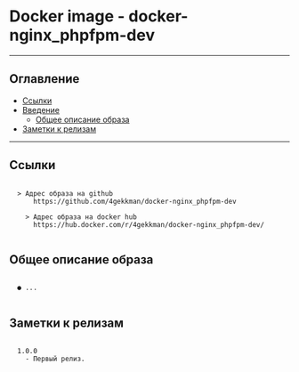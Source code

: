 # Docker image - docker-nginx_phpfpm-dev
---
## Оглавление

  - [Ссылки](#link1)
  - [Введение](#link2)
	- [Общее описание образа](#link3)
  - [Заметки к релизам](#link100)

---

## Ссылки <a id="link1"></a>
```

  > Адрес образа на github
      https://github.com/4gekkman/docker-nginx_phpfpm-dev

	> Адрес образа на docker hub
      https://hub.docker.com/r/4gekkman/docker-nginx_phpfpm-dev/  
			
```
## Общее описание образа <a id="link2"></a>
```

  ● ...


```
## Заметки к релизам <a id="link100"></a>
```

  1.0.0
    - Первый релиз.

```